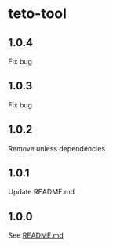 # teto-tool
## 1.0.4
Fix bug
## 1.0.3
Fix bug
## 1.0.2
Remove unless dependencies
## 1.0.1
Update README.md
## 1.0.0
See [README.md](https://github.com/kagawagao/teto-tool/blob/master/README.md)
